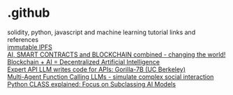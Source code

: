 # .github
solidity, python, javascript and machine learning tutorial links and references<br />
<a href="https://youtu.be/hSzhd5mDYHc">immutable IPFS</a><br />
<a href="https://www.youtube.com/watch?v=xeaevi7W81U">AI, SMART CONTRACTS and BLOCKCHAIN combined - changing the world!</a><br />
<a href="https://youtu.be/ogk4DnqXvuA">Blockchain + AI = Decentralized Artificial Intelligence</a><br />
<a href="https://youtu.be/EypdTAlmoo4">Expert API LLM writes code for APIs: Gorilla-7B (UC Berkeley)</a><br />
<a href="https://youtu.be/_-ZsgPel8I4">Multi-Agent Function Calling LLMs - simulate complex social interaction</a><br />
<a href="https://youtu.be/YxQcUsvZLNc">Python CLASS explained: Focus on Subclassing AI Models</a>

